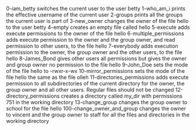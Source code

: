 0-iam_betty switches the current user to the user betty
1-who_am_i prints the effective username of the current user
2-groups prints all the groups the current user is part of
3-new_owner changes the owner of the file hello to the user betty
4-empty creates an empty file called hello
5-execute adds execute permissions to the owner of the file hello
6-multiple_permissions adds execute permission to the owner and the group owner, and read permission to other users, to the file hello
7-everybody adds execution permission to the owner, the group owner and the other users, to the file hello
8-James_Bond gives other users all permissions but gives the owner and group owner no permission to the file hello
9-John_Doe sets the mode of the file hello to -rwxr-x-wx
10-mirror_permissions sets the mode of the file hello the same as the file olleh
11-directories_permissions adds execute permission to all subdirectories of the current directory for the owner, the group owner and all other users. Regular files should not be changed
12-directory_permissions creates a directory called my_dir with permissions 751 in the working directory
13-change_group changes the group owner to school for the file hello
100-change_owner_and_group changes the owner to vincent and the group owner to staff for all the files and directories in the working directory
